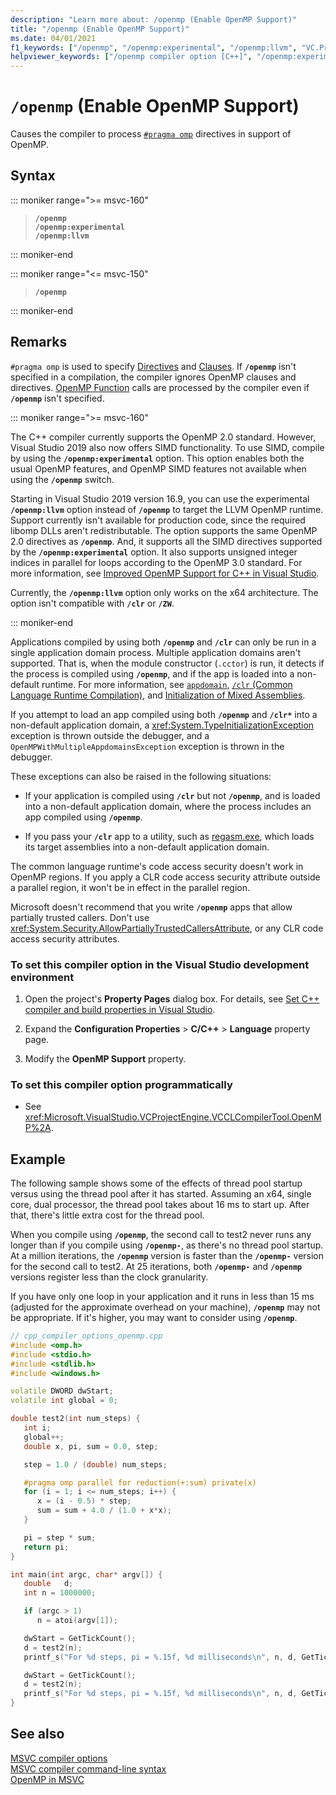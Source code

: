 ```yaml
---
description: "Learn more about: /openmp (Enable OpenMP Support)"
title: "/openmp (Enable OpenMP Support)"
ms.date: 04/01/2021
f1_keywords: ["/openmp", "/openmp:experimental", "/openmp:llvm", "VC.Project.VCCLCompilerTool.OpenMP"]
helpviewer_keywords: ["/openmp compiler option [C++]", "/openmp:experimental compiler option [C++]", "/openmp:llvm compiler option [C++]", "-openmp compiler option [C++]"]
---
```

# `/openmp` (Enable OpenMP Support)

Causes the compiler to process [`#pragma omp`](../../preprocessor/omp.md) directives in support of OpenMP.

## Syntax

::: moniker range=">= msvc-160"

> **`/openmp`**\
> **`/openmp:experimental`**\
> **`/openmp:llvm`**

::: moniker-end

::: moniker range="<= msvc-150"

> **`/openmp`**

::: moniker-end

## Remarks

`#pragma omp` is used to specify [Directives](../../parallel/openmp/reference/openmp-directives.md) and [Clauses](../../parallel/openmp/reference/openmp-clauses.md). If **`/openmp`** isn't specified in a compilation, the compiler ignores OpenMP clauses and directives. [OpenMP Function](../../parallel/openmp/reference/openmp-functions.md) calls are processed by the compiler even if **`/openmp`** isn't specified.

::: moniker range=">= msvc-160"

The C++ compiler currently supports the OpenMP 2.0 standard. However, Visual Studio 2019 also now offers SIMD functionality. To use SIMD, compile by using the **`/openmp:experimental`** option. This option enables both the usual OpenMP features, and OpenMP SIMD features not available when using the **`/openmp`** switch.

Starting in Visual Studio 2019 version 16.9, you can use the experimental **`/openmp:llvm`** option instead of **`/openmp`** to target the LLVM OpenMP runtime. Support currently isn't available for production code, since the required libomp DLLs aren't redistributable. The option supports the same OpenMP 2.0 directives as **`/openmp`**. And, it supports all the SIMD directives supported by the **`/openmp:experimental`** option. It also supports unsigned integer indices in parallel for loops according to the OpenMP 3.0 standard. For more information, see [Improved OpenMP Support for C++ in Visual Studio](https://devblogs.microsoft.com/cppblog/improved-openmp-support-for-cpp-in-visual-studio/).

Currently, the **`/openmp:llvm`** option only works on the x64 architecture. The option isn't compatible with **`/clr`** or **`/ZW`**.

::: moniker-end

Applications compiled by using both **`/openmp`** and **`/clr`** can only be run in a single application domain process. Multiple application domains aren't supported. That is, when the module constructor (`.cctor`) is run, it detects if the process is compiled using **`/openmp`**, and if the app is loaded into a non-default runtime. For more information, see [`appdomain`](../../cpp/appdomain.md), [`/clr` (Common Language Runtime Compilation)](clr-common-language-runtime-compilation.md), and [Initialization of Mixed Assemblies](../../dotnet/initialization-of-mixed-assemblies.md).

If you attempt to load an app compiled using both **`/openmp`** and **`/clr*`** into a non-default application domain, a <xref:System.TypeInitializationException> exception is thrown outside the debugger, and a `OpenMPWithMultipleAppdomainsException` exception is thrown in the debugger.

These exceptions can also be raised in the following situations:

- If your application is compiled using **`/clr`** but not **`/openmp`**, and is loaded into a non-default application domain, where the process includes an app compiled using **`/openmp`**.

- If you pass your **`/clr`** app to a utility, such as [regasm.exe](/dotnet/framework/tools/regasm-exe-assembly-registration-tool), which loads its target assemblies into a non-default application domain.

The common language runtime's code access security doesn't work in OpenMP regions. If you apply a CLR code access security attribute outside a parallel region, it won't be in effect in the parallel region.

Microsoft doesn't recommend that you write **`/openmp`** apps that allow partially trusted callers. Don't use <xref:System.Security.AllowPartiallyTrustedCallersAttribute>, or any CLR code access security attributes.

### To set this compiler option in the Visual Studio development environment

1. Open the project's **Property Pages** dialog box. For details, see [Set C++ compiler and build properties in Visual Studio](../working-with-project-properties.md).

1. Expand the **Configuration Properties** > **C/C++** > **Language** property page.

1. Modify the **OpenMP Support** property.

### To set this compiler option programmatically

- See <xref:Microsoft.VisualStudio.VCProjectEngine.VCCLCompilerTool.OpenMP%2A>.

## Example

The following sample shows some of the effects of thread pool startup versus using the thread pool after it has started. Assuming an x64, single core, dual processor, the thread pool takes about 16 ms to start up. After that, there's little extra cost for the thread pool.

When you compile using **`/openmp`**, the second call to test2 never runs any longer than if you compile using **`/openmp-`**, as there's no thread pool startup. At a million iterations, the **`/openmp`** version is faster than the **`/openmp-`** version for the second call to test2. At 25 iterations, both **`/openmp-`** and **`/openmp`** versions register less than the clock granularity.

If you have only one loop in your application and it runs in less than 15 ms (adjusted for the approximate overhead on your machine), **`/openmp`** may not be appropriate. If it's higher, you may want to consider using **`/openmp`**.

```cpp
// cpp_compiler_options_openmp.cpp
#include <omp.h>
#include <stdio.h>
#include <stdlib.h>
#include <windows.h>

volatile DWORD dwStart;
volatile int global = 0;

double test2(int num_steps) {
   int i;
   global++;
   double x, pi, sum = 0.0, step;

   step = 1.0 / (double) num_steps;

   #pragma omp parallel for reduction(+:sum) private(x)
   for (i = 1; i <= num_steps; i++) {
      x = (i - 0.5) * step;
      sum = sum + 4.0 / (1.0 + x*x);
   }

   pi = step * sum;
   return pi;
}

int main(int argc, char* argv[]) {
   double   d;
   int n = 1000000;

   if (argc > 1)
      n = atoi(argv[1]);

   dwStart = GetTickCount();
   d = test2(n);
   printf_s("For %d steps, pi = %.15f, %d milliseconds\n", n, d, GetTickCount() - dwStart);

   dwStart = GetTickCount();
   d = test2(n);
   printf_s("For %d steps, pi = %.15f, %d milliseconds\n", n, d, GetTickCount() - dwStart);
}
```

## See also

[MSVC compiler options](compiler-options.md) \
[MSVC compiler command-line syntax](compiler-command-line-syntax.md) \
[OpenMP in MSVC](../../parallel/openmp/openmp-in-visual-cpp.md)
